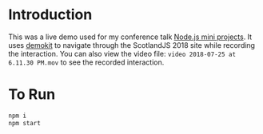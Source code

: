 
# Introduction

This was a live demo used for my conference talk [Node.js mini projects](https://umaar.github.io/node-mini-projects-talk/index.html#/). It uses [demokit](https://github.com/runkitdev/demokit) to navigate through the ScotlandJS 2018 site while recording the interaction. You can also view the video file: `video 2018-07-25 at 6.11.30 PM.mov` to see the recorded interaction.

# To Run

```sh
npm i
npm start
```
